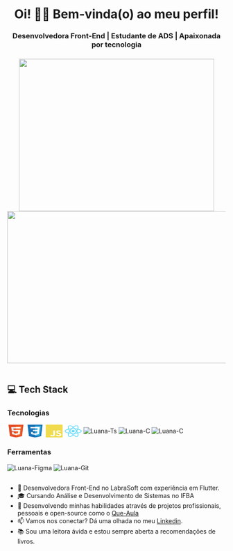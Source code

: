 ﻿<h1 align="center">
  Oi! 👋🏾 Bem-vinda(o) ao meu perfil!
</h1>

<h3 align="center">
  Desenvolvedora Front-End | Estudante de ADS | Apaixonada por tecnologia
</h3>

###

<section align="center">
  <a href="https://github.com/anuraghazra/github-readme-stats">
    <img height="350px" width="450px" align="center" src="https://github-readme-stats.vercel.app/api/top-langs/?username=luad3cristal&layout=donut&locale=pt-br&theme=radical" />   
    <br>
    <img height="350px" width="550px" align="center" src="https://github-readme-stats.vercel.app/api?username=luad3cristal&show_icons=true&theme=radical&locale=pt-br&card_width=480" />
  </a>
</section>

<br>

<h2 align="left">💻 Tech Stack</h2>

<h3>Tecnologias</h3>
<div>
  <img align="center" alt="Luana-HTML" height="30" width="40" src="https://raw.githubusercontent.com/devicons/devicon/master/icons/html5/html5-original.svg">
  <img align="center" alt="Luana-CSS" height="30" width="40" src="https://raw.githubusercontent.com/devicons/devicon/master/icons/css3/css3-original.svg">
  <img align="center" alt="Luana-Js" height="30" width="40" src="https://raw.githubusercontent.com/devicons/devicon/master/icons/javascript/javascript-plain.svg">
  <img align="center" alt="Luana-React" height="30" width="40" src="https://raw.githubusercontent.com/devicons/devicon/master/icons/react/react-original.svg">
  <img align="center" alt="Luana-Ts" height="30" width="40" src="https://cdn.jsdelivr.net/gh/devicons/devicon/icons/sass/sass-original.svg">
  <img align="center" alt="Luana-C" height="30" width="40" src="https://cdn.jsdelivr.net/gh/devicons/devicon@latest/icons/c/c-original.svg">    
  <img align="center" alt="Luana-C" height="30" width="40" src="https://cdn.jsdelivr.net/gh/devicons/devicon@latest/icons/flutter/flutter-original.svg">    
</div>

<h3>Ferramentas</h3>
<div>
  <img align="center" alt="Luana-Figma" height="30" width="40" src="https://cdn.jsdelivr.net/gh/devicons/devicon/icons/figma/figma-original.svg">
  <img align="center" alt="Luana-Git" height="30" width="40" src="https://cdn.jsdelivr.net/gh/devicons/devicon@latest/icons/git/git-original.svg">  
</div>

##

- 🚀 Desenvolvedora Front-End no LabraSoft com experiência em Flutter.
- 🎓 Cursando Análise e Desenvolvimento de Sistemas no IFBA
- 🌱 Desenvolvendo minhas habilidades através de projetos profissionais, pessoais e open-source como o [Que-Aula](https://github.com/rafaelD-S/que-aula)
- 📫 Vamos nos conectar? Dá uma olhada no meu <a href="https://www.linkedin.com/in/luad3cristal/" target="_blank" style="color: baby-blue">Linkedin</a>.
- 📚 Sou uma leitora ávida e estou sempre aberta a recomendações de livros.
